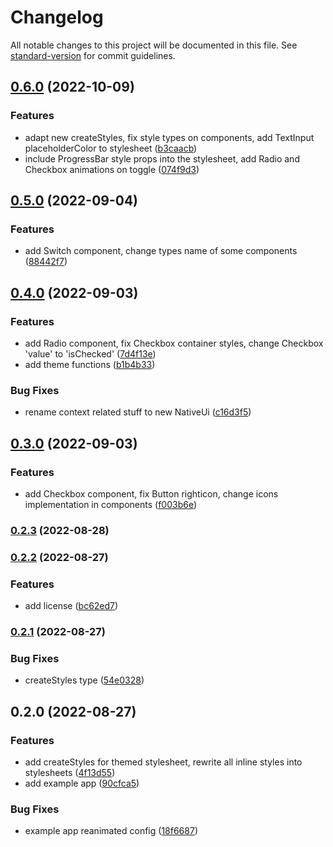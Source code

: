 # Changelog

All notable changes to this project will be documented in this file. See [standard-version](https://github.com/conventional-changelog/standard-version) for commit guidelines.

## [0.6.0](https://github.com/softaware-io/native-ui/compare/v0.5.0...v0.6.0) (2022-10-09)


### Features

* adapt new createStyles, fix style types on components, add TextInput placeholderColor to stylesheet ([b3caacb](https://github.com/softaware-io/native-ui/commit/b3caacbf9207803f18e0728afc11f8df5c6f8c83))
* include ProgressBar style props into the stylesheet, add Radio and Checkbox animations on toggle ([074f9d3](https://github.com/softaware-io/native-ui/commit/074f9d3c1dd89293420de14848133eee7361839a))

## [0.5.0](https://github.com/softaware-io/native-ui/compare/v0.4.0...v0.5.0) (2022-09-04)


### Features

* add Switch component, change types name of some components ([88442f7](https://github.com/softaware-io/native-ui/commit/88442f736ad6dfcd0ecf78c4d5757524aaec4a5d))

## [0.4.0](https://github.com/softaware-io/native-ui/compare/v0.3.0...v0.4.0) (2022-09-03)


### Features

* add Radio component, fix Checkbox container styles, change Checkbox 'value' to 'isChecked' ([7d4f13e](https://github.com/softaware-io/native-ui/commit/7d4f13e40e80493a0333fdcf48f174557491c91c))
* add theme functions ([b1b4b33](https://github.com/softaware-io/native-ui/commit/b1b4b3377655073db49ea477a54c782833449779))


### Bug Fixes

* rename context related stuff to new NativeUi ([c16d3f5](https://github.com/softaware-io/native-ui/commit/c16d3f56f59504c7abe81ac66b7e53640e611928))

## [0.3.0](https://github.com/softaware-io/native-ui/compare/v0.2.3...v0.3.0) (2022-09-03)


### Features

* add Checkbox component, fix Button righticon, change icons implementation in components ([f003b6e](https://github.com/softaware-io/native-ui/commit/f003b6eb79921ec07d9293bab258e7aac11190bd))

### [0.2.3](https://github.com/softaware-io/native-ui/compare/v0.2.2...v0.2.3) (2022-08-28)

### [0.2.2](https://gitlab.com/softaware-io/packages/native-ui/compare/v0.2.1...v0.2.2) (2022-08-27)


### Features

* add license ([bc62ed7](https://gitlab.com/softaware-io/packages/native-ui/commit/bc62ed779511e5cc877b3abf6bd39f7e4c782d5a))

### [0.2.1](https://gitlab.com/softaware-io/packages/native-ui/compare/v0.2.0...v0.2.1) (2022-08-27)


### Bug Fixes

* createStyles type ([54e0328](https://gitlab.com/softaware-io/packages/native-ui/commit/54e032889770ff99bf4b2d7127e4f9a6bbbc339c))

## 0.2.0 (2022-08-27)


### Features

* add createStyles for themed stylesheet, rewrite all inline styles into stylesheets ([4f13d55](https://gitlab.com/softaware-io/packages/native-ui/commit/4f13d55abddcf1e2adb62403f857a0dca3f95d20))
* add example app ([90cfca5](https://gitlab.com/softaware-io/packages/native-ui/commit/90cfca525608f55e8f6bc3074b69e8e28d4544c8))


### Bug Fixes

* example app reanimated config ([18f6687](https://gitlab.com/softaware-io/packages/native-ui/commit/18f6687424070f86b559153a70c0843f6e429c1b))
